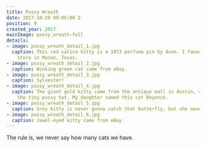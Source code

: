```yaml
---
title: Pussy Wreath
date: 2017-10-29 00:05:00 Z
position: 9
created_year: 2017
mainImage: pussy_wreath-full
details:
- image: pussy_wreath_detail_1.jpg
  caption: This red calico kitty is a 1973 perfume pin by Avon. I found it at a thrift
    store in Mason, Texas.
- image: pussy_wreath_detail_2.jpg
  caption: Winking green cat came from eBay.
- image: pussy_wreath_detail_3.jpg
  caption: Sylvester!
- image: pussy_wreath_detail_4.jpg
  caption: The giant gold kitty came from the antique mall in Austin, and I knitted
    the tiny pussy hat. My daughter named this cat Beyoncé.
- image: pussy_wreath_detail_5.jpg
  caption: Grey kitty is never gonna catch that butterfly, but she never stops trying.
- image: pussy_wreath_detail_6.jpg
  caption: Jewel-eyed kitty came from eBay.
---
```


The rule is, we never say how many cats we have.